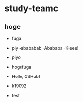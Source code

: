 # study-teamc
## hoge
- fuga

- piy
-abababab
-Abababa
-Kieee!

- piyo

- hogefuga

- Hello, GitHub!
- k19092
- test

